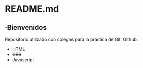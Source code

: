 # README.md

## ·Bienvenidos

Repositorio utilizado con colegas para la práctica de Git, Github.

- HTML
- ~~CSS~~
- ~~Javascript~~
